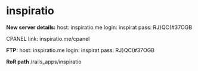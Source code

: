 inspiratio
==========

**New server details:**
host: inspiratio.me
login: inspirat
pass: RJ}QC(#37OGB

CPANEL link: inspiratio.me/cpanel

**FTP:**
host: inspiratio.me
login: inspirat
pass: RJ}QC(#37OGB

**RoR path**
/rails_apps/inspiratio

